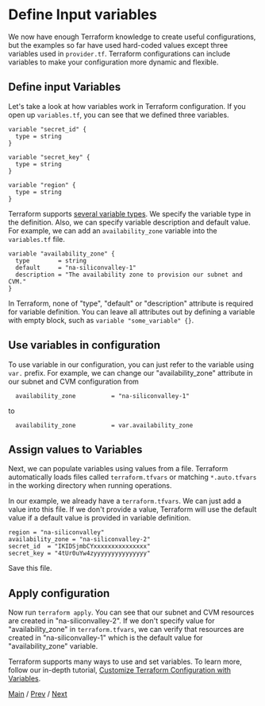 # Define Input variables

We now have enough Terraform knowledge to create useful configurations, but the examples so far have used hard-coded values except three variables used in `provider.tf`. Terraform configurations can include variables to make your configuration more dynamic and flexible.

## Define input Variables

Let's take a look at how variables work in Terraform configuration. If you open up `variables.tf`, you can see that we defined three variables.

```
variable "secret_id" {
  type = string
}

variable "secret_key" {
  type = string
}

variable "region" {
  type = string
}
```

Terraform supports [several variable types](https://www.terraform.io/language/expressions/types). We specify the variable type in the definition. Also, we can specify variable description and default value. For example, we can add an `availability_zone` variable into the `variables.tf` file.

```
variable "availability_zone" {
  type        = string
  default     = "na-siliconvalley-1"
  description = "The availability zone to provision our subnet and CVM."
}
```
In Terraform, none of "type", "default" or "description" attribute is required for variable definition. You can leave all attributes out by defining a variable with empty block, such as `variable "some_variable" {}`.

## Use variables in configuration

To use variable in our configuration, you can just refer to the variable using `var.` prefix. For example, we can change our "availability_zone" attribute in our subnet and CVM configuration from
```
  availability_zone          = "na-siliconvalley-1"
```
to
```
  availability_zone          = var.availability_zone
```

## Assign values to Variables

Next, we can populate variables using values from a file. Terraform automatically loads files called `terraform.tfvars` or matching `*.auto.tfvars` in the working directory when running operations.

In our example, we already have a `terraform.tfvars`. We can just add a value into this file. If we don't provide a value, Terraform will use the default value if a default value is provided in variable definition.

```
region = "na-siliconvalley"
availability_zone = "na-siliconvalley-2"
secret_id  = "IKIDSjmbCYxxxxxxxxxxxxxxx"
secret_key = "4tUr0uYw4zyyyyyyyyyyyyyyy"
```
Save this file.

## Apply configuration

Now run `terraform apply`. You can see that our subnet and CVM resources are created in "na-siliconvalley-2". If we don't specify value for "availability_zone" in `terraform.tfvars`, we can verify that resources are created in "na-siliconvalley-1" which is the default value for "availability_zone" variable.

Terraform supports many ways to use and set variables. To learn more, follow our in-depth tutorial, [Customize Terraform Configuration with Variables](https://learn.hashicorp.com/tutorials/terraform/variables?in=terraform/configuration-language).

[Main](../README.md) / [Prev](./05-destroy-infra.md) / [Next](./07-query-outputs.md)
